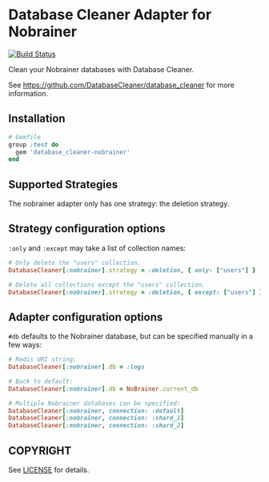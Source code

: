 # Database Cleaner Adapter for Nobrainer

[![Build Status](https://travis-ci.com/zedtux/database_cleaner-nobrainer.svg?branch=master)](https://travis-ci.com/zedtux/database_cleaner-nobrainer)

Clean your Nobrainer databases with Database Cleaner.

See https://github.com/DatabaseCleaner/database_cleaner for more information.

## Installation

```ruby
# Gemfile
group :test do
  gem 'database_cleaner-nobrainer'
end
```

## Supported Strategies

The nobrainer adapter only has one strategy: the deletion strategy.

## Strategy configuration options

`:only` and `:except` may take a list of collection names:

```ruby
# Only delete the "users" collection.
DatabaseCleaner[:nobrainer].strategy = :deletion, { only: ["users"] }

# Delete all collections except the "users" collection.
DatabaseCleaner[:nobrainer].strategy = :deletion, { except: ["users"] }
```

## Adapter configuration options

`#db` defaults to the Nobrainer database, but can be specified manually in a few ways:

```ruby
# Redis URI string:
DatabaseCleaner[:nobrainer].db = :logs

# Back to default:
DatabaseCleaner[:nobrainer].db = NoBrainer.current_db

# Multiple Nobrainer databases can be specified:
DatabaseCleaner[:nobrainer, connection: :default]
DatabaseCleaner[:nobrainer, connection: :shard_1]
DatabaseCleaner[:nobrainer, connection: :shard_2]
```

## COPYRIGHT

See [LICENSE](LICENSE) for details.
